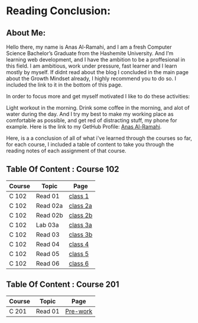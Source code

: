 # **Reading Conclusion:**

## **About Me**:

Hello there, my name is Anas Al-Ramahi, and I am a fresh Computer Science Bachelor’s Graduate from the Hashemite University. And I’m learning web development, and I have the ambition to be a proffesional in this field. I am ambitious, work under pressure, fast learner and I learn mostly by myself. If didnt read about the blog I concluded in the main page about the Growth Mindset already, I highly recommend you to do so. I included the link to it in the bottom of this page.

In order to focus more and get myself motivated I like to do these activities:

Light workout in the morning.
Drink some coffee in the morning, and alot of water during the day.
And I try my best to make my working place as comfortable as possible, and get red of distracting stuff, my phone for example.
Here is the link to my GetHub Profile: [Anas Al-Ramahi](https://github.com/AnasAlRamahi).

Here, is a a conclusion of all of what i've learned through the courses so far, for each course, I included a table of content to take you through the reading notes of each assignment of that course.



## **Table Of Content : Course 102**

Course |Topic | Page
------------- | ------------- | -------------
C 102 |Read 01 | [class 1](class1.md)
C 102 |Read 02a | [class 2a](class2a.md)
C 102 |Read 02b | [class 2b](class2b.md)
C 102 |Lab 03a | [class 3a](class3a.md)
C 102 |Read 03 | [class 3b](class3b.md)
C 102 |Read 04 | [class 4](class4.md)
C 102 |Read 05 | [class 5](class5.md)
C 102 |Read 06 | [class 6](class6.md)




## **Table Of Content : Course 201**

Course |Topic | Page
------------- | ------------- | -------------
C 201 | Read 01 | [Pre-work](c201read01.md)

